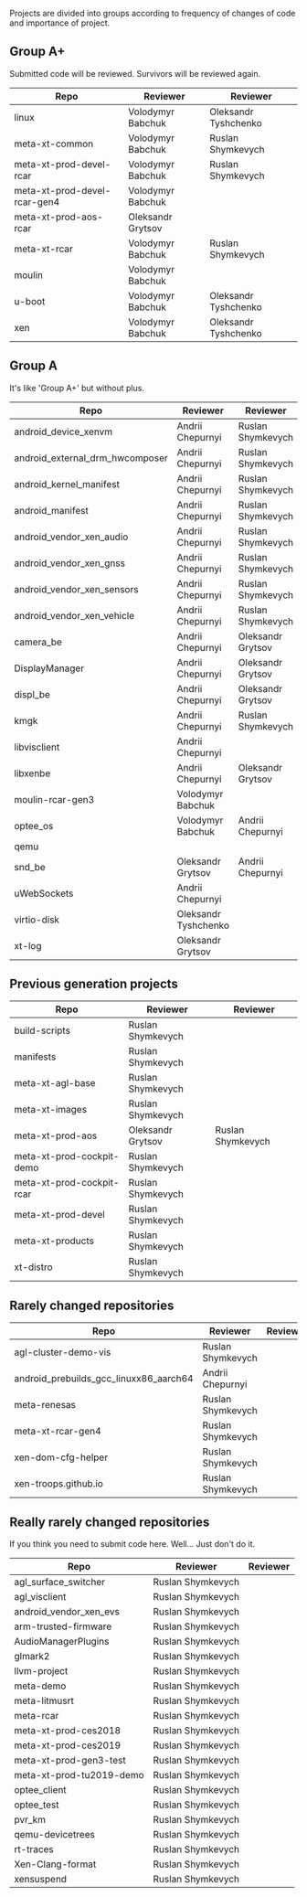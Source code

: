 Projects are divided into groups according to frequency of changes of code and importance of project.

## Group A+

Submitted code will be reviewed. Survivors will be reviewed again.

| Repo                         | Reviewer          | Reviewer             |
|------------------------------|-------------------|----------------------|
| linux                        | Volodymyr Babchuk | Oleksandr Tyshchenko |
| meta-xt-common               | Volodymyr Babchuk | Ruslan Shymkevych    |
| meta-xt-prod-devel-rcar      | Volodymyr Babchuk | Ruslan Shymkevych    |
| meta-xt-prod-devel-rcar-gen4 | Volodymyr Babchuk |                      |
| meta-xt-prod-aos-rcar        | Oleksandr Grytsov |                      |
| meta-xt-rcar                 | Volodymyr Babchuk | Ruslan Shymkevych    |
| moulin                       | Volodymyr Babchuk |                      |
| u-boot                       | Volodymyr Babchuk | Oleksandr Tyshchenko |
| xen                          | Volodymyr Babchuk | Oleksandr Tyshchenko |

## Group A

It's like 'Group A+' but without plus.

| Repo                            | Reviewer             | Reviewer          |
|---------------------------------|----------------------|-------------------|
| android_device_xenvm            | Andrii Chepurnyi     | Ruslan Shymkevych |
| android_external_drm_hwcomposer | Andrii Chepurnyi     | Ruslan Shymkevych |
| android_kernel_manifest         | Andrii Chepurnyi     | Ruslan Shymkevych |
| android_manifest                | Andrii Chepurnyi     | Ruslan Shymkevych |
| android_vendor_xen_audio        | Andrii Chepurnyi     | Ruslan Shymkevych |
| android_vendor_xen_gnss         | Andrii Chepurnyi     | Ruslan Shymkevych |
| android_vendor_xen_sensors      | Andrii Chepurnyi     | Ruslan Shymkevych |
| android_vendor_xen_vehicle      | Andrii Chepurnyi     | Ruslan Shymkevych |
| camera_be                       | Andrii Chepurnyi     | Oleksandr Grytsov |
| DisplayManager                  | Andrii Chepurnyi     | Oleksandr Grytsov |
| displ_be                        | Andrii Chepurnyi     | Oleksandr Grytsov |
| kmgk                            | Andrii Chepurnyi     | Ruslan Shymkevych |
| libvisclient                    | Andrii Chepurnyi     |                   |
| libxenbe                        | Andrii Chepurnyi     | Oleksandr Grytsov |
| moulin-rcar-gen3                | Volodymyr Babchuk    |                   |
| optee_os                        | Volodymyr Babchuk    | Andrii Chepurnyi  |
| qemu                            |                      |                   |
| snd_be                          | Oleksandr Grytsov    | Andrii Chepurnyi  |
| uWebSockets                     | Andrii Chepurnyi     |                   |
| virtio-disk                     | Oleksandr Tyshchenko |                   |
| xt-log                          | Oleksandr Grytsov    |                   |

## Previous generation projects

| Repo                      | Reviewer          | Reviewer          |
|---------------------------|-------------------|-------------------|
| build-scripts             | Ruslan Shymkevych |                   |
| manifests                 | Ruslan Shymkevych |                   |
| meta-xt-agl-base          | Ruslan Shymkevych |                   |
| meta-xt-images            | Ruslan Shymkevych |                   |
| meta-xt-prod-aos          | Oleksandr Grytsov | Ruslan Shymkevych |
| meta-xt-prod-cockpit-demo | Ruslan Shymkevych |                   |
| meta-xt-prod-cockpit-rcar | Ruslan Shymkevych |                   |
| meta-xt-prod-devel        | Ruslan Shymkevych |                   |
| meta-xt-products          | Ruslan Shymkevych |                   |
| xt-distro                 | Ruslan Shymkevych |                   |

## Rarely changed repositories

| Repo                                   | Reviewer          | Reviewer |
|----------------------------------------|-------------------|----------|
| agl-cluster-demo-vis                   | Ruslan Shymkevych |          |
| android_prebuilds_gcc_linuxx86_aarch64 | Andrii Chepurnyi  |          |
| meta-renesas                           | Ruslan Shymkevych |          |
| meta-xt-rcar-gen4                      | Ruslan Shymkevych |          |
| xen-dom-cfg-helper                     | Ruslan Shymkevych |          |
| xen-troops.github.io                   | Ruslan Shymkevych |          |

## Really rarely changed repositories

If you think you need to submit code here. Well... Just don't do it.

| Repo                     | Reviewer          | Reviewer |
|--------------------------|-------------------|----------|
| agl_surface_switcher     | Ruslan Shymkevych |          |
| agl_visclient            | Ruslan Shymkevych |          |
| android_vendor_xen_evs   | Ruslan Shymkevych |          |
| arm-trusted-firmware     | Ruslan Shymkevych |          |
| AudioManagerPlugins      | Ruslan Shymkevych |          |
| glmark2                  | Ruslan Shymkevych |          |
| llvm-project             | Ruslan Shymkevych |          |
| meta-demo                | Ruslan Shymkevych |          |
| meta-litmusrt            | Ruslan Shymkevych |          |
| meta-rcar                | Ruslan Shymkevych |          |
| meta-xt-prod-ces2018     | Ruslan Shymkevych |          |
| meta-xt-prod-ces2019     | Ruslan Shymkevych |          |
| meta-xt-prod-gen3-test   | Ruslan Shymkevych |          |
| meta-xt-prod-tu2019-demo | Ruslan Shymkevych |          |
| optee_client             | Ruslan Shymkevych |          |
| optee_test               | Ruslan Shymkevych |          |
| pvr_km                   | Ruslan Shymkevych |          |
| qemu-devicetrees         | Ruslan Shymkevych |          |
| rt-traces                | Ruslan Shymkevych |          |
| Xen-Clang-format         | Ruslan Shymkevych |          |
| xensuspend               | Ruslan Shymkevych |          |

